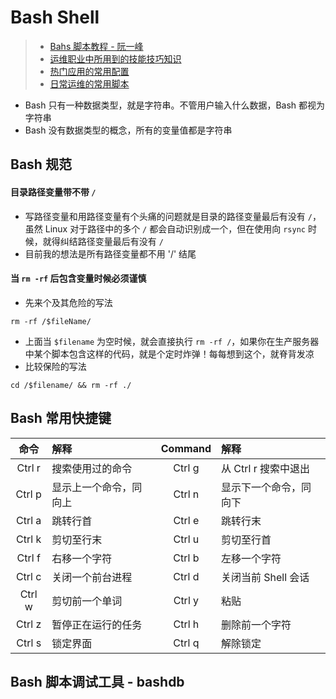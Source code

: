 # Bash Shell 

> * [Bahs 脚本教程 - 阮一峰](https://wangdoc.com/bash/)
> * [运维职业中所用到的技能技巧知识](https://github.com/leops-china/leops-cheatsheet/tree/master/website/docs/cheatsheet)
> * [热门应用的常用配置](https://github.com/leops-china/leops-cheatsheet/tree/master/website/docs/conf)
> * [日常运维的常用脚本](https://github.com/leops-china/leops-cheatsheet/tree/master/website/docs/scripts)

* Bash 只有一种数据类型，就是字符串。不管用户输入什么数据，Bash 都视为字符串
* Bash 没有数据类型的概念，所有的变量值都是字符串


## Bash 规范

#### 目录路径变量带不带 `/`

* 写路径变量和用路径变量有个头痛的问题就是目录的路径变量最后有没有 `/`，虽然 Linux 对于路径中的多个 `/` 都会自动识别成一个，但在使用向 `rsync` 时候，就得纠结路径变量最后有没有 `/`
* 目前我的想法是所有路径变量都不用 '/' 结尾

#### 当 `rm -rf` 后包含变量时候必须谨慎

* 先来个及其危险的写法
``` shell
rm -rf /$fileName/
```
* 上面当 `$filename` 为空时候，就会直接执行 `rm -rf /`，如果你在生产服务器中某个脚本包含这样的代码，就是个定时炸弹！每每想到这个，就脊背发凉
* 比较保险的写法
``` shell
cd /$filename/ && rm -rf ./
```

## Bash 常用快捷键

| 命令    |    解释            | Command | 解释                 |
| :-----: | :----------------- | :-----: | :------------------- |
| Ctrl r  | 搜索使用过的命令   | Ctrl g  | 从 Ctrl r 搜索中退出 |
| Ctrl p  | 显示上一个命令，同向上 | Ctrl n  | 显示下一个命令，同向下 |
| Ctrl a  | 跳转行首           | Ctrl e  | 跳转行末             |
| Ctrl k  | 剪切至行末         | Ctrl u  | 剪切至行首           |
| Ctrl f  | 右移一个字符       | Ctrl b  | 左移一个字符         |
| Ctrl c  | 关闭一个前台进程   | Ctrl d  | 关闭当前 Shell 会话  |
| Ctrl w  | 剪切前一个单词     | Ctrl y  | 粘贴                 |
| Ctrl z  | 暂停正在运行的任务 | Ctrl h  | 删除前一个字符       |
| Ctrl s  | 锁定界面           | Ctrl q  | 解除锁定             |

## Bash 脚本调试工具 - bashdb


